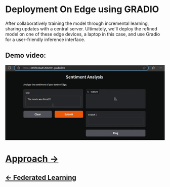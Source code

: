 # Deployment On Edge using GRADIO
After collaboratively training the model through incremental learning, sharing updates with a central server. Ultimately, we'll deploy the refined model on one of these edge devices, a laptop in this case, and use Gradio for a user-friendly inference interface.
## Demo video:
![demo](./img/Stage-3/semtement%20on%20edge.gif)



# [Approach ->](index.md)
## [<- Federated Learning](02_Stage-2.md)